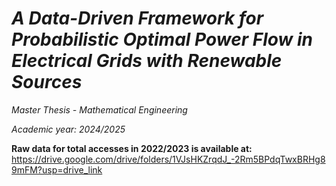 # ***A Data-Driven Framework for Probabilistic Optimal Power Flow in Electrical Grids with Renewable Sources***

*Master Thesis - Mathematical Engineering*

*Academic year: 2024/2025*


**Raw data for total accesses in 2022/2023 is available at:**
https://drive.google.com/drive/folders/1VJsHKZrqdJ_-2Rm5BPdqTwxBRHg89mFM?usp=drive_link
